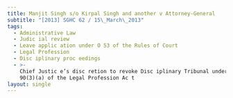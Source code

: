```yaml
---
title: Manjit Singh s/o Kirpal Singh and another v Attorney-General
subtitle: "[2013] SGHC 62 / 15\_March\_2013"
tags:
  - Administrative Law
  - Judic ial review
  - Leave applic ation under O 53 of the Rules of Court
  - Legal Profession
  - Disc iplinary proc eedings
  - >-
    Chief Justic e’s disc retion to revoke Disc iplinary Tribunal under s
    90(3)(a) of the Legal Profession Ac t
layout: single
---
```


